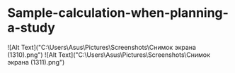# Sample-calculation-when-planning-a-study
![Alt Text]("C:\Users\Asus\Pictures\Screenshots\Снимок экрана (1310).png")
![Alt Text]("C:\Users\Asus\Pictures\Screenshots\Снимок экрана (1311).png")






